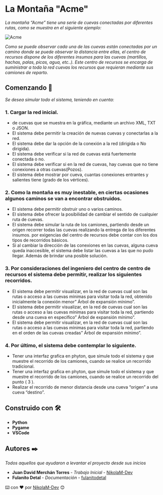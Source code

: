 # La Montaña "Acme"
_La montaña “Acme” tiene una serie de cuevas conectadas por diferentes rutas, como se muestra en el siguiente ejemplo:_

![Acme](https://user-images.githubusercontent.com/62358156/90304980-01c52200-de83-11ea-9725-d445a44cad8b.PNG)

_Como se puede observar cada una de las cuevas están conectadas por un camino donde se puede observar la distancia entre ellas, el centro de recursos dispone de los diferentes insumos para las cuevas (martillos, hachas, palas, picas, agua, etc..). Este centro de recursos se encarga de suministrar a toda la red cuevas los recursos que requieran mediante sus camiones de reparto._

## Comenzando 🚀
_Se desea simular todo el sistema, teniendo en cuenta:_
### 1. Cargar la red inicial.
* de cuevas que se muestra en la gráfica, mediante un archivo XML, TXT o JSON.
* El sistema debe permitir la creación de nuevas cuevas y conectarlas a la red.
* El sistema debe dar la opción de la conexión a la red (dirigida o No dirigida).
* El sistema debe verificar si la red de cuevas está fuertemente conectada o no.
* El sistema debe verificar si en la red de cuevas, hay cuevas que no tiene conexiones a otras cuevas(Pozos).
* El sistema debe mostrar por cueva, cuantas conexiones entrantes y salientes tiene (grado de los vértices).

### 2. Como la montaña es muy inestable, en ciertas ocasiones algunos caminos se van a encontrar obstruidos.
* El sistema debe permitir obstruir uno o varios caminos.
* El sistema debe ofrecer la posibilidad de cambiar el sentido de cualquier ruta de cuevas.
* El sistema debe simular la ruta de los camiones, partiendo desde un origen recorrer todas las cuevas realizando la entrega de los diferentes insumos. por exigencias del centro de recursos debe contar con los dos tipos de recorridos básicos.
* Si al cambiar la dirección de las conexiones en las cuevas, alguna cueva queda inaccesible, el sistema debe listar las cuevas a las que no pudo llegar. Además de brindar una posible solución.

### 3. Por consideraciones del ingeniero del centro de centro de recursos el sistema debe permitir, realizar los siguientes recorridos.
* El sistema debe permitir visualizar, en la red de cuevas cual son las rutas o acceso a las cuevas mínimas para visitar toda la red, obtenido inicialmente la conexión menor” Árbol de expansión mínimo”.
* El sistema debe permitir visualizar, en la red de cuevas cual son las rutas o acceso a las cuevas mínimas para visitar toda la red, partiendo desde una cueva en específico” Árbol de expansión mínimo”.
* El sistema debe permitir visualizar, en la red de cuevas cual son las rutas o acceso a las cuevas mínimas para visitar toda la red, partiendo en el orden de las cuevas creadas” Árbol de expansión mínimo”.

### 4. Por último, el sistema debe contemplar lo siguiente.
* Tener una interfaz grafica en phyton, que simule todo el sistema y que muestre el recorrido de los camiones, cuando se realice un recorrido tradicional.
* Tener una interfaz grafica en phyton, que simule todo el sistema y que muestre el recorrido de los camiones, cuando se realice un recorrido del punto ( 3 ).
* Realizar el recorrido de menor distancia desde una cueva “origen” a una cueva “destino”.

## Construido con 🛠️
* **Python**
* **Pygame**
* **VSCode**

## Autores ✒️
_Todos aquellos que ayudaron a levantar el proyecto desde sus inicios_
* **Juan David Merchán Torres** - *Trabajo Inicial* - [NikolaM-Dev](https://github.com/NikolaM-Dev)
* **Fulanito Detal** - *Documentación* - [fulanitodetal](#fulanito-de-tal)

⌨️ con ❤️ por [NikolaM-Dev](https://github.com/NikolaM-Dev) 😊
